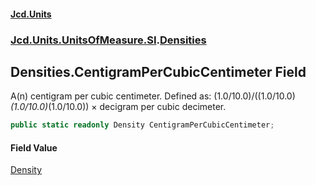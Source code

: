 #### [Jcd.Units](index.md 'index')
### [Jcd.Units.UnitsOfMeasure.SI](Jcd.Units.UnitsOfMeasure.SI.md 'Jcd.Units.UnitsOfMeasure.SI').[Densities](Densities.md 'Jcd.Units.UnitsOfMeasure.SI.Densities')

## Densities.CentigramPerCubicCentimeter Field

A(n) centigram per cubic centimeter. Defined as: (1.0/10.0)/((1.0/10.0)*(1.0/10.0)*(1.0/10.0)) × decigram per cubic decimeter.

```csharp
public static readonly Density CentigramPerCubicCentimeter;
```

#### Field Value
[Density](Density.md 'Jcd.Units.UnitTypes.Density')